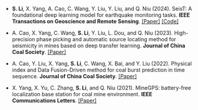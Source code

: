
- <strong>S. Li</strong>, X. Yang, A. Cao, C. Wang, Y. Liu, Y. Liu, and Q. Niu (2024). SeisT: A foundational deep learning model for earthquake monitoring tasks. <strong>IEEE Transactions on Geoscience and Remote Sensing</strong>. [[Paper]](https://doi.org/10.1109/TGRS.2024.3371503) [[Code]](https://github.com/senli1073/SeisT)

- A. Cao, X. Yang, C. Wang, <strong>S. Li</strong>, Y. Liu, L. Dou, and Q. Niu (2023). High-precision phase picking and automatic source locating method for seismicity in mines based on deep transfer learning. <strong>Journal of China Coal Society</strong>. [[Paper]](https://doi.org/10.13225/j.cnki.jccs.2023.0095)

- A. Cao, Y. Liu, X. Yang, <strong>S. Li</strong>, C. Wang, X. Bai, and Y. Liu (2022). Physical index and Data Fusion-Driven method for coal burst prediction in time sequence. <strong>Journal of China Coal Society</strong>. [[Paper]](https://doi.org/10.13225/j.cnki.jccs.2022.0680)

- X. Yang, X. Yu, C. Zhang, <strong>S. Li</strong>, and Q. Niu (2021). MineGPS: battery-free localization base station for coal mine environment. <strong>IEEE Communications Letters</strong>. [[Paper]](https://ieeexplore.ieee.org/abstract/document/9433550)